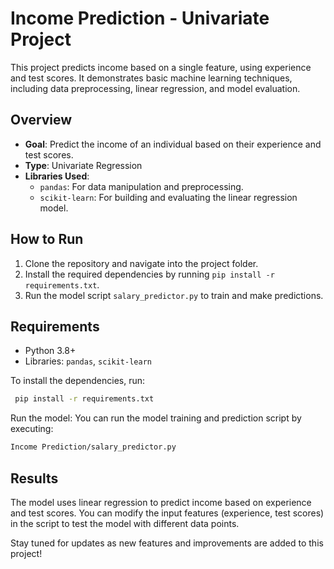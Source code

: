 # **Income Prediction - Univariate Project**

This project predicts income based on a single feature, using experience and test scores. It demonstrates basic machine learning techniques, including data preprocessing, linear regression, and model evaluation.

## **Overview**
- **Goal**: Predict the income of an individual based on their experience and test scores.
- **Type**: Univariate Regression
- **Libraries Used**:
  - `pandas`: For data manipulation and preprocessing.
  - `scikit-learn`: For building and evaluating the linear regression model.


## **How to Run**
1. Clone the repository and navigate into the project folder.
2. Install the required dependencies by running `pip install -r requirements.txt`.
3. Run the model script `salary_predictor.py` to train and make predictions.

## **Requirements**
- Python 3.8+
- Libraries: `pandas`, `scikit-learn`

To install the dependencies, run:
```bash
 pip install -r requirements.txt
```

Run the model: You can run the model training and prediction script by executing:

```bash
Income Prediction/salary_predictor.py

```

## **Results**
The model uses linear regression to predict income based on experience and test scores. You can modify the input features (experience, test scores) in the script to test the model with different data points.

Stay tuned for updates as new features and improvements are added to this project!






